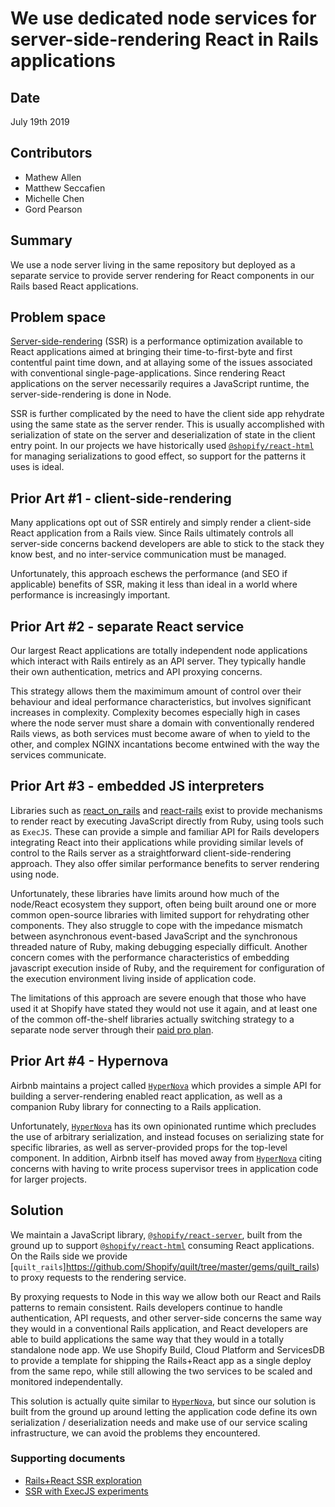 # We use dedicated node services for server-side-rendering React in Rails applications

## Date

July 19th 2019

## Contributors

- Mathew Allen
- Matthew Seccafien
- Michelle Chen
- Gord Pearson

## Summary

We use a node server living in the same repository but deployed as a separate service to provide server rendering for React components in our Rails based React applications.

## Problem space

[Server-side-rendering](https://reactjs.org/docs/react-dom-server.html) (SSR) is a performance optimization available to React applications aimed at bringing their time-to-first-byte and first contentful paint time down, and at allaying some of the issues associated with conventional single-page-applications. Since rendering React applications on the server necessarily requires a JavaScript runtime, the server-side-rendering is done in Node.

SSR is further complicated by the need to have the client side app rehydrate using the same state as the server render. This is usually accomplished with serialization of state on the server and deserialization of state in the client entry point. In our projects we have historically used [`@shopify/react-html`](https://github.com/Shopify/quilt/tree/master/packages/react-html) for managing serializations to good effect, so support for the patterns it uses is ideal.

## Prior Art #1 - client-side-rendering

Many applications opt out of SSR entirely and simply render a client-side React application from a Rails view. Since Rails ultimately controls all server-side concerns backend developers are able to stick to the stack they know best, and no inter-service communication must be managed.

Unfortunately, this approach eschews the performance (and SEO if applicable) benefits of SSR, making it less than ideal in a world where performance is increasingly important.

## Prior Art #2 - separate React service

Our largest React applications are totally independent node applications which interact with Rails entirely as an API server. They typically handle their own authentication, metrics and API proxying concerns.

This strategy allows them the maximimum amount of control over their behaviour and ideal performance characteristics, but involves significant increases in complexity. Complexity becomes especially high in cases where the node server must share a domain with conventionally rendered Rails views, as both services must become aware of when to yield to the other, and complex NGINX incantations become entwined with the way the services communicate.

## Prior Art #3 - embedded JS interpreters

Libraries such as [react_on_rails](https://github.com/shakacode/react_on_rails) and [react-rails](https://github.com/reactjs/react-rails#server-side-rendering) exist to provide mechanisms to render react by executing JavaScript directly from Ruby, using tools such as `ExecJS`. These can provide a simple and familiar API for Rails developers integrating React into their applications while providing similar levels of control to the Rails server as a straightforward client-side-rendering approach. They also offer similar performance benefits to server rendering using node.

Unfortunately, these libraries have limits around how much of the node/React ecosystem they support, often being built around one or more common open-source libraries with limited support for rehydrating other components. They also struggle to cope with the impedance mismatch between asynchronous event-based JavaScript and the synchronous threaded nature of Ruby, making debugging especially difficult. Another concern comes with the performance characteristics of embedding javascript execution inside of Ruby, and the requirement for configuration of the execution environment living inside of application code.

The limitations of this approach are severe enough that those who have used it at Shopify have stated they would not use it again, and at least one of the common off-the-shelf libraries actually switching strategy to a separate node server through their [paid pro plan](https://github.com/reactjs/react-rails#server-side-rendering).

## Prior Art #4 - Hypernova

Airbnb maintains a project called [`HyperNova`](https://github.com/airbnb/hypernova) which provides a simple API for building a server-rendering enabled react application, as well as a companion Ruby library for connecting to a Rails application.

Unfortunately, [`HyperNova`](https://github.com/airbnb/hypernova) has its own opinionated runtime which precludes the use of arbitrary serialization, and instead focuses on serializing state for specific libraries, as well as server-provided props for the top-level component. In addition, Airbnb itself has moved away from [`HyperNova`](https://github.com/airbnb/hypernova) citing concerns with having to write process supervisor trees in application code for larger projects.

## Solution

We maintain a JavaScript library, [`@shopify/react-server`](https://github.com/Shopify/quilt/tree/master/packages/react-server), built from the ground up to support [`@shopify/react-html`](https://github.com/Shopify/quilt/tree/master/packages/react-html) consuming React applications. On the Rails side we provide [`quilt_rails`]https://github.com/Shopify/quilt/tree/master/gems/quilt_rails) to proxy requests to the rendering service.

By proxying requests to Node in this way we allow both our React and Rails patterns to remain consistent. Rails developers continue to handle authentication, API requests, and other server-side concerns the same way they would in a conventional Rails application, and React developers are able to build applications the same way that they would in a totally standalone node app. We use Shopify Build, Cloud Platform and ServicesDB to provide a template for shipping the Rails+React app as a single deploy from the same repo, while still allowing the two services to be scaled and monitored independentally.

This solution is actually quite similar to [`HyperNova`](https://github.com/airbnb/hypernova), but since our solution is built from the ground up around letting the application code define its own serialization / deserialization needs and make use of our service scaling infrastructure, we can avoid the problems they encountered.

### Supporting documents
- [Rails+React SSR exploration](https://docs.google.com/document/d/1gsCN0z9t89zWpUuqp6rWa8wJi6HrN6_FJMPyGz-U34A/edit#heading=h.ketzgarmm35m)
- [SSR with ExecJS experiments](https://docs.google.com/document/d/1XQbkubnP7trxEf-43ZDG7flZj1dUCg2fuXp1bmUlYRw/edit#heading=h.q92vciekm7ds)
